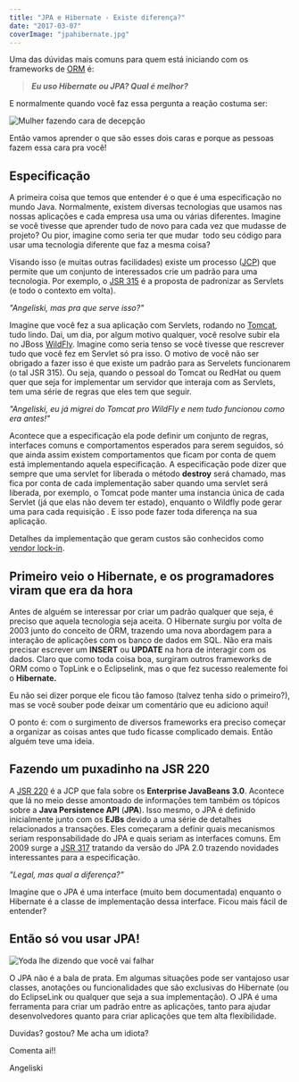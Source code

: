 ```yaml
---
title: "JPA e Hibernate - Existe diferença?"
date: "2017-03-07"
coverImage: "jpahibernate.jpg"
---
```


Uma das dúvidas mais comuns para quem está iniciando com os frameworks de [ORM](http://www.devmedia.com.br/orm-object-relational-mapper/19056) é:

> _**Eu uso Hibernate ou JPA? Qual é melhor?**_

E normalmente quando você faz essa pergunta a reação costuma ser:

![Mulher fazendo cara de decepção](https://algoritmosdescomplicados.files.wordpress.com/2017/02/tumblr_lu0gzod3rb1qcfjva.gif)

Então vamos aprender o que são esses dois caras e porque as pessoas fazem essa cara pra você!

## Especificação

A primeira coisa que temos que entender é o que é uma especificação no mundo Java. Normalmente, existem diversas tecnologias que usamos nas nossas aplicações e cada empresa usa uma ou várias diferentes. Imagine se você tivesse que aprender tudo de novo para cada vez que mudasse de projeto? Ou pior, imagine como seria ter que mudar  todo seu código para usar uma tecnologia diferente que faz a mesma coisa?

Visando isso (e muitas outras facilidades) existe um processo ([JCP](https://www.jcp.org/en/home/index)) que permite que um conjunto de interessados crie um padrão para uma tecnologia. Por exemplo, o [JSR 315](https://www.jcp.org/en/jsr/detail?id=315) é a proposta de padronizar as Servlets (e todo o contexto em volta).

_"Angeliski, mas pra que serve isso?"_

Imagine que você fez a sua aplicação com Servlets, rodando no [Tomcat](http://tomcat.apache.org/), tudo lindo. Dai, um dia, por algum motivo qualquer, você resolve subir ela no JBoss [WildFly](http://wildfly.org/). Imagine como seria tenso se você tivesse que rescrever tudo que você fez em Servlet só pra isso. O motivo de você não ser obrigado a fazer isso é que existe um padrão para as Servelets funcionarem (o tal JSR 315). Ou seja, quando o pessoal do Tomcat ou RedHat ou quem quer que seja for implementar um servidor que interaja com as Servlets, tem uma série de regras que eles tem que seguir.

_"Angeliski, eu já migrei do Tomcat pro WildFly e nem tudo funcionou como era antes!"_

Acontece que a especificação ela pode definir um conjunto de regras, interfaces comuns e comportamentos esperados para serem seguidos, só que ainda assim existem comportamentos que ficam por conta de quem está implementando aquela especificação. A especificação pode dizer que sempre que uma servlet for liberada o método **destroy** será chamado, mas fica por conta de cada implementação saber quando uma servlet será liberada, por exemplo, o Tomcat pode manter uma instancia única de cada Servlet (já que elas não devem ter estado), enquanto o Wildfly pode gerar uma para cada requisição . E isso pode fazer toda diferença na sua aplicação.

Detalhes da implementação que geram custos são conhecidos como [vendor lock-in](http://tsdn.tecnospeed.com.br/molhoespecial/post/o-que-e-vendor-lock-in-e-por-que-voce-precisa-saber).

## Primeiro veio o Hibernate, e os programadores viram que era da hora

Antes de alguém se interessar por criar um padrão qualquer que seja, é preciso que aquela tecnologia seja aceita. O Hibernate surgiu por volta de 2003 junto do conceito de ORM, trazendo uma nova abordagem para a interação de aplicações com os banco de dados em SQL. Não era mais precisar escrever um **INSERT** ou **UPDATE** na hora de interagir com os dados. Claro que como toda coisa boa, surgiram outros frameworks de ORM como o TopLink e o Eclipselink, mas o que fez sucesso realemente foi o **Hibernate.**

Eu não sei dizer porque ele ficou tão famoso (talvez tenha sido o primeiro?), mas se você souber pode deixar um comentário que eu adiciono aqui!

O ponto é: com o surgimento de diversos frameworks era preciso começar a organizar as coisas antes que tudo ficasse complicado demais. Então alguém teve uma ideia.

## Fazendo um puxadinho na JSR 220

A [JSR 220](https://jcp.org/en/jsr/detail?id=220) é a JCP que fala sobre os **Enterprise JavaBeans 3.0**. Acontece que lá no meio desse amontoado de informações tem também os tópicos sobre a **Java Persistence API** (**JPA**). Isso mesmo, o JPA é definido inicialmente junto com os **EJBs** devido a uma série de detalhes relacionados a transações. Eles começaram a definir quais mecanismos seriam responsabilidade do JPA e quais seriam as interfaces comuns. Em 2009 surge a [JSR 317](https://jcp.org/en/jsr/detail?id=317) tratando da versão do JPA 2.0 trazendo novidades interessantes para a especificação.

_"Legal, mas qual a diferença?"_

Imagine que o JPA é uma interface (muito bem documentada) enquanto o Hibernate é a classe de implementação dessa interface. Ficou mais fácil de entender?

## Então só vou usar JPA!

![Yoda lhe dizendo que você vai falhar](https://algoritmosdescomplicados.files.wordpress.com/2017/03/87i8pkmdcakw8.gif)

O JPA não é a bala de prata. Em algumas situações pode ser vantajoso usar classes, anotações ou funcionalidades que são exclusivas do Hibernate (ou do EclipseLink ou qualquer que seja a sua implementação). O JPA é uma ferramenta para criar um padrão entre as aplicações, tanto para ajudar desenvolvedores quanto para criar aplicações que tem alta flexibilidade.

Duvidas? gostou? Me acha um idiota?

Comenta ai!! 

Angeliski
